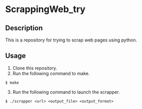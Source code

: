 # ScrappingWeb_try

## Description
This is a repository for trying to scrap web pages using python.

## Usage
1. Clone this repository.
2. Run the following command to make.
```
$ make
```
3. Run the following command to launch the scrapper.
```
$ ./scrapper <url> <output_file> <output_format>
```